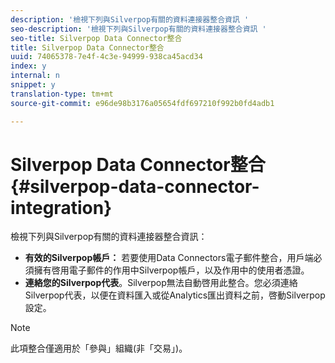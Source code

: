 ```yaml
---
description: '檢視下列與Silverpop有關的資料連接器整合資訊 '
seo-description: '檢視下列與Silverpop有關的資料連接器整合資訊 '
seo-title: Silverpop Data Connector整合
title: Silverpop Data Connector整合
uuid: 74065378-7e4f-4c3e-94999-938ca45acd34
index: y
internal: n
snippet: y
translation-type: tm+mt
source-git-commit: e96de98b3176a05654fdf697210f992b0fd4adb1

---
```



# Silverpop Data Connector整合{#silverpop-data-connector-integration}

檢視下列與Silverpop有關的資料連接器整合資訊：

* **有效的Silverpop帳戶：** 若要使用Data Connectors電子郵件整合，用戶端必須擁有啓用電子郵件的作用中Silverpop帳戶，以及作用中的使用者憑證。
* **連絡您的Silverpop代表**。Silverpop無法自動啓用此整合。您必須連絡Silverpop代表，以便在資料匯入或從Analytics匯出資料之前，啓動Silverpop設定。

>[!NOTE]
>
>此項整合僅適用於「參與」組織(非「交易」)。

